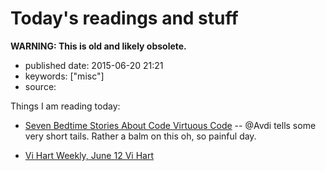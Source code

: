 Today\'s readings and stuff
===========================

**WARNING: This is old and likely obsolete.**

-   published date: 2015-06-20 21:21
-   keywords: \[\"misc\"\]
-   source:

Things I am reading today:

-   [Seven Bedtime Stories About Code Virtuous Code](http://devblog.avdi.org/2015/06/19/seven-bedtime-stories/) -- @Avdi tells some very short tails. Rather a balm on this oh, so painful day.

-   [Vi Hart Weekly, June 12 Vi Hart](http://vihart.com/vi-hart-weekly-june-12/)

